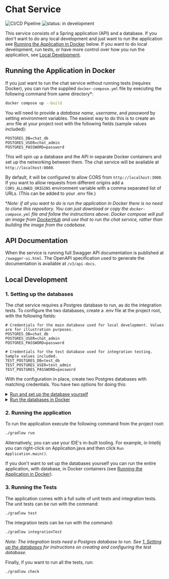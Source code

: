 # Chat Service 

![CI/CD Pipeline](https://github.com/fugu137/chat-api/actions/workflows/pipeline.yml/badge.svg)
![status: in development](https://badgen.net/badge/status/in%20development/yellow)

This service consists of a Spring application (API) and a database. If you don't want to do any local development
and just want to run the application see [Running the Application in Docker](#running-the-application-in-docker) below.
If
you want to do local development, run tests, or have more control over how you run the application,
see [Local Development](#local-development).

## Running the Application in Docker

If you just want to run the chat service without running tests (requires Docker), you can run the supplied
`docker-compose.yml` file by executing the following command from same directory*:

```zsh
docker compose up --build
```

You will need to provide a _database name_, _username_, and _password_ by setting environment variables. The easiest way
to do this is to create an .env file at your project root with the following fields (sample values included):

```properties
POSTGRES_DB=chat_db
POSTGRES_USER=chat_admin
POSTGRES_PASSWORD=password
```

This will spin up a database and the API in separate Docker containers and set up the networking between them.
The chat service will be available at `http://localhost:8080`.

By default, it will be configured to allow CORS from `http://localhost:3000`. If you want to allow requests from
different origins add a `CORS_ALLOWED_ORIGINS` environment variable with a comma separated list of URLs. (This can be
added to your .env file.)

*_Note: if all you want to do is run the application in Docker there is no need to clone this repository. You can just
download or copy the `docker-compose.yml` file and follow the instructions above. Docker compose will pull an image from
[DockerHub](https://hub.docker.com/repository/docker/fugu137/chat-service) and use that to run the chat service, rather than building the image from the codebase._

## API Documentation

When the service is running full Swagger API documentation is published at `/swagger-ui.html`. The OpenAPI specification
used to generate the documentation is available at `/v3/api-docs`.

## Local Development

### 1. Setting up the databases

The chat service requires a Postgres database to run, as do the integration tests.
To configure the two databases, create a .env file at the project root, with the following fields:

```properties
# Credentials for the main database used for local development. Values are for illustration purposes.
POSTGRES_DB=chat_db
POSTGRES_USER=chat_admin
POSTGRES_PASSWORD=password

# Credentials for the test database used for integration testing. Sample values included.
TEST_POSTGRES_DB=test_db
TEST_POSTGRES_USER=test_admin
TEST_POSTGRES_PASSWORD=password
```

With the configuration in place, create two Postgres databases with matching credentials. You have two options for doing
this:

<details>
   <summary><u>Run and set up the database yourself</u></summary>

1. Download and install [PostgreSQL](https://www.postgresql.org/download/) by following the instructions for your
   operating system. Version 15.2 is recommended, but other versions should work as well.
2. Next you will need to login with the superuser account `postgres`. To do this follow the instructions for your
   operating system. In Linux the command is:

   ```zsh
   sudo -u postgres psql   
   ```

3. Create a password for the superuser:

   ```zsh
   \password postgres
   ```

4. Configure Postgres to allow connection with username and password. To do this,
    - Find your `pg_hba.conf` configuration file. The location of this file varies depending on operating system so you
      will have to look in the documentation. (In some Linux distributions it is located
      at `/var/lib/pgsql/data/pg_hba.conf`.)
    - Edit the file that all local and host databases have their METHOD set to `md5` rather than `ident` or `peer`.
    - Save the file and restart PostgreSQL. (In Linux the command is `sudo systemctl restart postgresql`.)
5. Run the Gradle task `createDatabases` to create the databases from the values you set in the .env file:

   ```zsh
   ./gradlew createDatabases
   ```

   If you prefer, you can also manually create the databases (you can use the commands in `database/initdb.sh`). Just
   make sure the credentials you use match those set in the .env file, since those will be used to configure the
   application to connect to the databases.

</details>

<details>
   <summary><u>Run the databases in Docker</u></summary>

1. Install [Docker](https://docs.docker.com/get-docker/) if you don't already have it installed.
2. Run the Gradle task `startDatabases`:

   ```zsh
   ./gradlew startDatabases --password <POSTGRES_PASSWORD>
   ```

   The postgres password can be anything you like. It will set the password for the superuser `postgres` within the
   container.

</details>

### 2. Running the application

To run the application execute the following command from the project root:

```zsh
./gradlew run
```

Alternatively, you can use your IDE's in-built tooling. For example, in Intellij you can right-click on Application.java
and then click `Run Application.main()`.

If you don't want to set up the databases yourself you can run the entire application, with database, in Docker
containers (see [Running the Application in Docker](#running-the-application-in-docker)).

### 3. Running the Tests

The application comes with a full suite of unit tests and integration tests. The unit tests can be run with the command:

```zsh
./gradlew test
```

The integration tests can be run with the command:

```zsh
./gradlew integrationTest
```

*Note: The integration tests need a Postgres database to run.
See [1. Setting up the databases](#1-setting-up-the-databases) for instructions on creating and configuring the test
database.*

Finally, if you want to run all the tests, run:

```zsh
./gradlew check
```